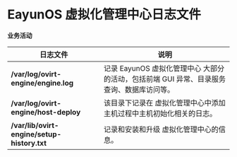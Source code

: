 # EayunOS 虚拟化管理中心日志文件

**业务活动**

|日志文件|说明|
|--------|----|
|**/var/log/ovirt-engine/engine.log**|记录 EayunOS 虚拟化管理中心 大部分的活动，包括前端 GUI 异常、目录服务查询、数据库访问等。|
|**/var/log/ovirt-engine/host-deploy**|该目录下记录在 虚拟化管理中心中添加主机过程中主机初始化相关的日志。|
|**/var/lib/ovirt-engine/setup-history.txt**|记录和安装和升级 虚拟化管理中心的信息。|


